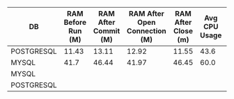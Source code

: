 | DB         | RAM Before Run (M) | RAM After Commit (M) | RAM After Open Connection (M) | RAM After Close (m) | Avg CPU Usage | Execution Time (MS) | Records |
|------------|--------------------|----------------------|-------------------------------|---------------------|---------------|---------------------|---------|
| POSTGRESQL | 11.43              | 13.11                | 12.92                         | 11.55               | 43.6          | 4058                | 50k     |
| MYSQL      | 41.7               | 46.44                | 41.97                         | 46.45               | 60.0          | 14240               | 50k     |
| MYSQL      |                    |                      |                               |                     |               | 472                 | 150k    |
| POSTGRESQL |                    |                      |                               |                     |               | 233                 | 200k    |
